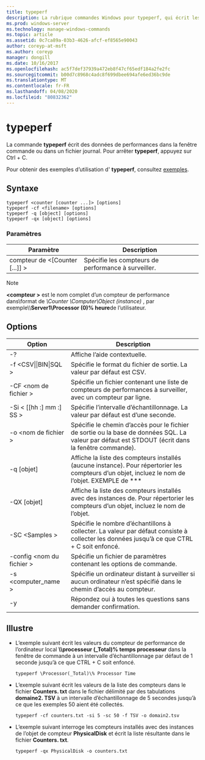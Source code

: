```yaml
---
title: typeperf
description: La rubrique commandes Windows pour typeperf, qui écrit les données de performances dans la fenêtre commande ou dans un fichier journal.
ms.prod: windows-server
ms.technology: manage-windows-commands
ms.topic: article
ms.assetid: 0c7ca89a-03b3-4626-afcf-ef8565e90043
author: coreyp-at-msft
ms.author: coreyp
manager: dongill
ms.date: 10/16/2017
ms.openlocfilehash: ac5f7def37939a472eb8f47cf65edf184a2fe2fc
ms.sourcegitcommit: b00d7c8968c4adc8f699dbee694afe6ed36bc9de
ms.translationtype: MT
ms.contentlocale: fr-FR
ms.lasthandoff: 04/08/2020
ms.locfileid: "80832362"
---
```

# <a name="typeperf"></a>typeperf

La commande **typeperf** écrit des données de performances dans la fenêtre commande ou dans un fichier journal. Pour arrêter **typeperf**, appuyez sur Ctrl + C.

Pour obtenir des exemples d’utilisation d' **typeperf**, consultez [exemples](#BKMK_EXAMPLES).

## <a name="syntax"></a>Syntaxe

```
typeperf <counter [counter ...]> [options]
typeperf -cf <filename> [options]
typeperf -q [object] [options]
typeperf -qx [object] [options]
```

### <a name="parameters"></a>Paramètres

|Paramètre|Description|
|---------|-----------|
|compteur de \<[Counter [...]] >|Spécifie les compteurs de performance à surveiller.|

> [!NOTE]
> **\<compteur >** est le nom complet d’un compteur de performance dans\\format de *\Counter \\Computer\Object (instance)* , par exemple\\\\**Server1\Processor (0)\% heure**de l’utilisateur.

## <a name="options"></a>Options

|                   Option                   |                                                         Description                                                          |
|--------------------------------------------|------------------------------------------------------------------------------------------------------------------------------|
|                     -?                     |                                               Affiche l’aide contextuelle.                                               |
| -f \<CSV&verbar;&verbar;BIN&verbar;SQL > |                                    Spécifie le format du fichier de sortie. La valeur par défaut est CSV.                                     |
|              -CF \<nom de fichier >               |              Spécifie un fichier contenant une liste de compteurs de performances à surveiller, avec un compteur par ligne.               |
|             -Si < [[hh :] mm :] SS >             |                                  Spécifie l’intervalle d’échantillonnage. La valeur par défaut est d’une seconde.                                   |
|               -o \<nom de fichier >               |     Spécifie le chemin d’accès pour le fichier de sortie ou la base de données SQL. La valeur par défaut est STDOUT (écrit dans la fenêtre commande).      |
|                -q [objet]                 | Affiche la liste des compteurs installés (aucune instance). Pour répertorier les compteurs d’un objet, incluez le nom de l’objet. EXEMPLE de \*\*\* |
|                -QX [objet]                |        Affiche la liste des compteurs installés avec des instances de. Pour répertorier les compteurs d’un objet, incluez le nom de l’objet.        |
|               -SC \<Samples >               |             Spécifie le nombre d’échantillons à collecter. La valeur par défaut consiste à collecter les données jusqu’à ce que CTRL + C soit enfoncé.              |
|            -config \<nom du fichier >             |                                    Spécifie un fichier de paramètres contenant les options de commande.                                     |
|            -s \<computer_name >             |                   Spécifie un ordinateur distant à surveiller si aucun ordinateur n’est spécifié dans le chemin d’accès au compteur.                    |
|                     -y                     |                                        Répondez oui à toutes les questions sans demander confirmation.                                        |

## <a name="examples"></a><a name=BKMK_EXAMPLES></a>Illustre

- L’exemple suivant écrit les valeurs du compteur de performance de l’ordinateur local **\\\\processeur (_Total)\% temps processeur** dans la fenêtre de commande à un intervalle d’échantillonnage par défaut de 1 seconde jusqu’à ce que CTRL + C soit enfoncé.  
  ```
  typeperf \Processor(_Total)\% Processor Time
  ```  
- L’exemple suivant écrit les valeurs de la liste des compteurs dans le fichier **Counters. txt** dans le fichier délimité par des tabulations **domaine2. TSV** à un intervalle d’échantillonnage de 5 secondes jusqu’à ce que les exemples 50 aient été collectés.  
  ```
  typeperf -cf counters.txt -si 5 -sc 50 -f TSV -o domain2.tsv
  ```  
- L’exemple suivant interroge les compteurs installés avec des instances de l’objet de compteur **PhysicalDisk** et écrit la liste résultante dans le fichier **Counters. txt**.  
  ```
  typeperf -qx PhysicalDisk -o counters.txt
  ```
